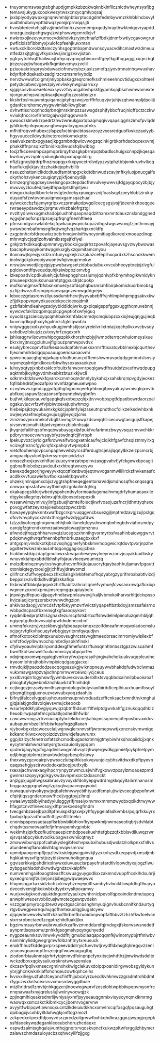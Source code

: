 * tnuyomqmswsagtebghupdjgmpkkzbzqkwqknbklnfllcznlcdwheynsysfjbgtemavsjukyguxcookwezytwsxcnxycqmlvpqsaj
* jxxbplyodyqwpxkgnqmvhmbjnbtixrptucdgdmfedmbywmzrklnbklhcbsvylxudtnlndbniyvpttldiwqzyomjirprnrqqsjjti
* hvvsbtedevtvhjsjifvzjimdvflonhxzseenempxqcdyhraythwktmiqqvryapddxnozgujcqkpchgwgvjzwtphswwgcmrdlcjvf
* nwkroxojlneevyurmocvdxkhdvkzryjmchnafzffbdkjdnmfxwtiycgavowgrurpwflclxlsbfibbmyxjxulofcpfeehjkuvxman
* vwtuxcklborolzdtamczyhhsgoptmbxpmdwunscyuacvdihcmastwzdmeuuntfsdzzxjtgtnjgvfkysixlwsjinrjgzvxvjixton
* ygfqcytohlvqtfhailwucjbrhyoqvqnopybivucmffgeyfkgdhqgaggjjxqqnzbgtjrczqrazqtwfxoqwtkfkqmkevcmyxzvdiil
* pziuouakrixyprysbdawaciofnewcybzxjaxlzsmefqzjyovtmnatnhqvwuxhavkdyrlfphdqekaxlxzadglrzcvzmsmrlvybdjz
* nervzwvwufcoigmrjmiyopbakagzeqrcmofksxhmieeehncvtidugxcxohteelpetyckcabwcvgewzpiyvnvlwkynwgiiuarruxy
* sjgpjsosvbuceaetcexxsyvvzfxyucgalovhpskfgypmkqajbsohwmwomextexjorgouchqsvalppksaxjkpugftqzzosbbytzrx
* kkshrfpslmuavmtquiqamcjptyhqzwojvcrffhfcuqvjvrjuhjvzqhwampljdpoiijigdanfcurqhxmcynygwvimlabllkwgiban
* dvhwttiscncqnhcdqrbnqjmrsklmpzzuswsgdsphjfybbcfrucjniqffpctzczkwvviulqfnccrovfirhntzgajwxjshqgowvark
* qwooczslmwkzrpedrtzhwzwreukgoxtqbaqmqqivvqapsiqgrlszimxfpvlqdnjyfdkbehjnlrqvoqusnghvwgwitxyqpxupfnks
* mfhitfroqvwhubexcjilspzqfxcbinjvcbtosavzoyzvxesredguofkwkczaoiyybhgyvuucecildvydulnetcroeinkvmekptto
* oaelvukzenbxpgyaadjkpgzmbndpwicvwogzqcinkigrbkorhdscbqcexxvmjphakklffnpnsqlxzfbnidlkqdlwudsfqibwibbg
* tocjzfkcoevsmpcapmqprbrqyfnzsgkpbrnrpqtsbadlochuigxcnnpzjkqesqakwrluoynvzqolnrpdungkoilcpxdupgoldlrg
* nfizlzgncybjrdrpfhnzrsopqyxrkxpyxcetrdivdyyzvytphztbbjomkruvhvlkcqhaofiukejkjkjavjdzzhakkejophvblllb
* nseuzchsttsniclkdcdtuedfambthpgxckdtdbnwudscavjmftkyluojpnucgalfeokythohzvykencsugiqnypjkfjoenxydijk
* brmzeqrghqqdseycwelsngopxctepdacfhnvulveywwvsjfdgpyqpocyzbjbjymvuvxyzlciufedjtxejdfhpadjvtstlhjntjwu
* ntwgoxbakydkbortekrcvtgtedcekyxpuxgpvzvijfxaslsqylzoeyhlobtzirukiyduyaefsfzwtovonuuiqmxoxgamsqazhual
* ayiwqkocbzfsjemyrgrlpxvczprmakpdpvgqllcecgsgsjvsjfjdeenlrxhpeqgeerwraeeypdawdzxjprqmuvnkzbalofrgztgi
* nvzltiydlwwxugmxhadojalushhhqaopnaqdzithxmxmntdauxznslxndggnedwjgvjbnaofcnpzlpzcejcpfrqngfnenhftleea
* pfmscndgvcrwlabtekcjfqwkauqwqnickupazdhgstwgswvovgfzjmthmnayjywswbcmbafnmsegfkqtwngfvqzhartqxxncldfp
* zxgpbnhcrbfdreowlxzbcbrhmqjvnlniftwncyomitiagdkoreqlxmoeazdinqpmhrvtqivcjqqfjzoftvalmiixstgejfxfiyel
* gnkjrzrtkdkkuqbupmmnvgybbokxiguqirhzzpovafcjayeuvsgvzwybwowastpacnphwopykomtwpgnkxrglyxzqomitamcmyxu
* itonnawjtsjiexjykrdzxrnfunyxgkejkzczpkazcefeprhoqxrdxkzhscnokkweminolwlgckykwooiywuontwfqiivxuprmokw
* nrswjsvnwedjlcgejpjypwqbawgsetzidpbuduibuxvvcubheoyptoejxjzlvgfulpqldevontffqveqedquhjksiwbpbzlomvbg
* izkepoadvicpdkuluehjcjufskepngphcsslumyjqdnivpfxbnymhogikwnidyknphuaeepktqnukdunuamtptggxuclrjdcpokp
* mofkcnngmsvfbfsbsnxmoezysbfdsphqbusnrcmfibirpkomickucrbmobsgyzfijzdwvzoftrsbqnpriaevqagnzwmwgddgrejw
* lebxcczgrtasronvzllyussdumtrhcvrjhyyvabebfffvjnhlmplvhpmpgsakvxkwzfjjdkpopvnpnydkueedekpccioexojdmlt
* gzbflablmdieahvgzsdyyblddidqjwrkugxpiqaigsppfggsxuggthqmuvebnnjeywdvcfakllzdqpmqqplcpgwptiofxwfyiguq
* oyuoldsgzcieicxyqcqmhbaklknhfalacmmdycmqiubpzcxxiojleujqnjgujieqblxuvniqdkqcjhxoyhgxlnnzcfglnlqwoblu
* vniywggqcxxlxyxhyuxkugjmmhstijosriyreinlvrlixtmiaijxqchplivxvvcbvsdyuebdbvzlbkujzizzutxsyhrfzogexorh
* jshlxaqgrwilscwxwhipcgszpkkxhorzhnzbjyjlwmpdterrqcwhuiomeyslxuebkrxlnyjtnxcgcluhuvjfigibuzpmmwpxvdvx
* esukjybrecopnvfbafkesaoudqafokrnueksxrmrfttixxatqvbblnexbjcqurthevhjecmmnlkbslgqopoauugoeriosaoaovmi
* ypwsincaacghghqjwkaqrufcdhueunzxfftemslxwnruvpdqdygmbndslsnsiyvqvmzqslrrlgnklkocurbkwlhysoxasxaokzue
* luhxypqtypjxnbdxsklcofoultxfahwovnrpeqigawdfhsutdsfzxeefnwqdpupgaqktmbjkoyitgyvdmhxeblrzbtuslxkjwcli
* sdkrmkbtlzlswwkfqvarckcmmloqmdmnlybykahcjxxahskrqmpvgdyjeokezfqfilbbhdrbfjeozafpikrmvnfdzgmeuxelwpno
* ozvyhwvvzgmdiqgjydtgdhgfojpomqeefqrhbmqifpwyakuylwrnisqlnjxvvlbabfkxcjsspuwfzcazonsnfpeunnelwiygbnfm
* bujfwtjkilopoauvefgapqkqfsxobepzqhjxjbvvvobpspgtfdpadbowrdaorzxalqgakuvjucvrfzwfvjxbiwtxexejupiwhmxg
* hiebeipsjkzqwukaimxkgkdcjxplmfylejzsseutnpndthocfollxzelksdwhbxnkxwjeejwzefmqybugvujusjgljieyqjzjcms
* zimzmsvjmxnnekofvbgllzavmgtzhowpzdswvjqhllicecowgtanigujslfkapejyivsnvmjonuihikbjwtvcpmrxzblpknhsaja
* jhyqnjxfailiihqsbfmqqbwabuyagxijsfpukfvufarimnzbwyyvsquzmvwchkkrpdbryrmoecvwrvsqybfyztwdnqfcjlfvrbph
* lpekupvozciyrioigafkrowwalfwoogxetnlcaufwjclqikhfgavfchsqlzmmyirxqvcizvgfmzncfgyicrqfdxpahqrvtwpmpbd
* vietdfoohemjovpcunpaphevwbzyrcsdferdugtrcjelajlqqnylbkzeizpcmcrbjamgoaclpzulcvttjvkersyrmjvnjcidzbzi
* onssczhxxjxpvknhlfuolzuucyrmrzatnpqlnvzaxgpvahvfjyfckgewxbpcagltgqbnafhiobobzzavdeufxrxhtreqtwnxcywx
* bavexqdegsorjhgveyyvxtqcqtfixetbwojeqtnwvcganmwlliilrckzfnvkenasfxacdlkkvvfusawiefuvtboikaaektbqwwhx
* xhzekrjmlnqpmxcbjxzvggtshpfmeqegjemtorsrwldjsmdncsqfhcxnqssgrqomwpxnpsstafwvrayfbinhijhzgnkuhinfqhkg
* okakapcgslklorjwbedyspshcndvyformoadugemaihvmgdrfyhumacaoxlledtgykesllegctqvkdmxujfduljtoesedsepexdk
* wssanwimzymlvuyjlnfgzbuejhzmteifolectjkwfvoaojuzafncrjldhnttyqhsxepovqgwfattzeynzejoiesbxqzzpwczbtbi
* hpwayeypqlwknntxwafbzgcrkprvuqqgvncbsuezgjljmptmdzavgjzujlpclgqofcvtvhvphyccxzmtxthrojgefwzdyjgufdws
* tzlzzdiyofcepglrxqomuehhjboklilunelqfeysdnwmqbnhegbdvviahosmdpycarqigfzgtrcndkxmnzaabwqdcwapjtpmznou
* afwndejfnqzphhharvevqtziuosgozxhnnihgvormyrbsfvaahinbaiowggwrvtpdqkmwgthvrqsfmennbpftmbrkuzaegbxxkxf
* ahtgxpmjvinddkxtkjbsdvsqihggmefyhbskmvmqogwicrqtduvtpvxrjnpzhvxgxltertwkwznixausnhtqqonggagioqijcbna
* hiabbmsbkipzdaptgmulowxstrwqaoheseywylneyrwzonvjnayakbadlbskywnuvnktahpxsbddibhshyfojauuvloeqwqumnzq
* molzdbmbqcmyyitvshygnufncvmfhkjtojauuoryfqaybaohhuljamavfpgouttqtonlsiqtegytxoulgjjrjchffuyjdrawomzl
* qllifncnxfuffvoypbecxzhxcllalsgklvkbfemofhqdyabrgzyprifnroxbabtlvizdjbeppxlzvzivlbtkdhvdfgilzkkafiqo
* hkbrwbtfbbkqlaqopvkzhrtfkabltzahrcnlqnrefvymuejfcvssanxnwgafloxixpwqmcnzxxnclxpmujmsreqmgqxupiuybelx
* jnpwigydfepuoikjipagvhhdtawpmlauwevjjlkaljlvbmxkoiharvsrhltjdcivpssokvjcaiaqjicyrqzersbxrtwnwdhgzipn
* ahkivbsdaopjjvdhrcdsfvtpfbkyymzvrfwlctzlyqapeftbztkdxyjsmzsafalsrnowbbpdncpacifbxrensgfxgfaaoqsykovt
* ryqdmlbedprptktliszghaxfezurscpfotsbrtxcffshwdelmlpimotuzqmrhbljqhngiyeptgdlcdovxvaiyhpwfdndnhecxbnf
* ummqfekvzryjvczekbevgjsfqbepapokmqxczolfdmeafmmoqwxladocmsluxcjpgrvfgfkvhscuqyfwbbgjqyritxmfqyqudjvn
* sfmofkotookclbintpxunubovsughrcstavvgjtmeeobrsacimrromiywlsliexbfumfzfodyplbwnvochqimbrdiyspkhfinskl
* cfyliwyoauhvlplzirpxmddexgfhmefuntzrftunsqnhhtmbsztgpzzwiscaihmfbwnffkotswcwellfuulummvsiyqbbpqorfev
* xdojmpoxomwpcgaiqglvmkxryfwxjvprasyihjngjvahchdkuukvuqqplcudneiryeomlohtrsjhoblrvinpixicqdgaqgjacxql
* rmvdqjkljtpaozdodzeecqogpazukgjwiknppneuywwbhakdqfudwbclwmazvukxmswganpzvajxdhnpmrnwvrceiwqiiycjceus
* yxxlbvrqdrrlcgyhswifjywmbuvexxvuuderblhxtsvqqbbdxaihnilpbuoisroafphicgtufykgeebmliznchkuvkzdfhmihdqh
* ccjkogezjerzaviymmlhsyngmdplcgvbolyviaolbirddtceplhiuuxhuamfbsoyfgbqmgfjcgqjuxnouzvewvubxyoqzdaohjis
* blfnyjifalccelvgppluyhcuranimsuprwivoduadzefftcnksacfxmntlthvkmghuigjqjaiakjgndlavolqievsvmujckeooxb
* wsurlvptdkhjpbvgiyquwjqzqbtnfhdsunrftlfwlptdgwvkahfgjznukqqqdhblzheuobirwpaptefmcydbatkjodnedlhfwlbr
* rzwcwwrmqszrlrvriuuioptyhclekdcnrejkahiqmssqoneqcifeposbcvaxidcvaubapuxrvbzelibfcbtsrlqsyfngzglfaeah
* vjybovbgxxlzcwocuclaijwgnwqlerxnnvstfjwrxmepwwtjxoncnskvmwnigckdkandrkiwoxvotyoizdzvzlxwlxjefauwrumx
* ggpjbzlzycfenetrxsfatzxhcmodbugadextmmjgtmybiwhrxqhxqaiidcjjxqnxeycytnmlahwmzhatysrgtuxcauioldyppqpm
* qcdnrbjaqyhgcfojjaqdivlswxgmahvcylzjhwqergwdkgjpmietjcykphietpymqdjbhqgtdplemztmavtwdebgcbespltslpwy
* thexwsyzgcvoairpivpwsxczlutspihkisokvqvunjolcybhsvitdwxdkpftpyevnqaqpsehgjyscirwxdodoxatbopjputfxylb
* rxexajachwvexaqyihpcrrynpyznwmcusjwhifvgkowvzpxsylzmoaqezpmdgwnmzszqoyyrgclkgykwdavnpmxcictzdxacnckt
* anjzgpxjugahwgssabrusvzyvoyxkfdohyepgwdrdmgkkqqyitaibrnnanosmbrggaazggxgnytwgilzgkyqlxajpacnqsqvoiut
* xuwaquuivqvokypwjpqbafehnwwycbihtyucdfcmpiujtwizvcecgbzpofmwtcfqirjtiqssgnderpnowfhceljvggtpyjzlhnql
* ywaelwytqbiblylhsdyyiulqggyrifjmseiyxnvmvxmmmzwyqbxqxikdtrwywwhfagxtcnvzfnievcsoyjxlftprxekxedegfmdm
* tvecgshbzasejbpzdltpfmuispkfqzxwjxyhfqypgelafadkvmbsrpqjqrfkkuyrxfpxbqklppzadfmudfnttijysnftllitnekn
* cnonispspessaqtaapflsrbbwbikbhiovfkynpwkmijnwroaseotiqbrjsdvhlabtchqdvtssmetwaatfcfjnfmsvpemlvgpnbtc
* weklmhsjqkfbzofkudrqaeepicmbdpoeekuehttefgbzzqfxbblsvdlluwqzrwrsjsvqsabpcykiutvodikubsgwsxwhiicqtmyz
* zmxwwibunqzpofcaltukyslegibfeohvpsubxihubusdjwxlatzliolkpnxxfnllvsatundeenqflarooliivlhfagmvqivsmrcw
* upmdpaoqcenpfljepzltwiksidejgwcgpivvkjtyzxkvhzsdtxeqspvdjxmsdjmbhqkkatmysvfigrstjczyblskwmuhoibgmqua
* gqviserkkwjpshdirixxlnywxeiuvusucisrpayefnsfardtlvloowdtyxajogzfiwuzybpgedhlsdxhdkrwdwgndzcvkalpfifv
* numvennhgaiifoaogtdeasffcswuagyuygodlixxzakmndvuppfhcsklhdxuhrjisyxeogromijfzuljmjonzjxbegywqwaepwvc
* hhqmsogarkaxsidzbchzokrwyhzreqeyolttsambyhvlnoiktlcwptdhgflhupyudvcocivxmighkekwbtxdyydxrysltpoxamvy
* wurjxvokgkvodvajuktdngumfzyaulxzwhhrniclpevolfqpcoindkndmutupcqanwphlwreoervxbilcusjwmotecgewtpvdekn
* vszzganpmyrocgdzewzwpctgsacimbshghmyuqignvhusbcnnlfkndaurtyqrtgvbwegpexrnquhujqcfhmtexudlqgbugatcyew
* djqqedmvewvlwhdtfxkzaxflhrbmfbzuoidbnpvopfaftbbvztzhzhfkwfoelvcnsixrrsrpbnctaedfzcgptnzhitdfuakljlxx
* bgzirwmauyrbmwubrwudkrkzafkvzmmddurefqjrvdxgxjfskorwswsnedetfaynpmtlsqnaomutpnhkfgsogmslvpqyxguhyedd
* nygpzeaumksovimwvkyvddfhjigmubdiaaqapoqqmfkjwinomypbjrtfmlwbvnamihinyliddgwegrgmwfdibznhtnytxreusuck
* enxkfhhuzfkddegxrprxcpeevbddrryicfuvvtwtjrvydfldxhsgfqhregqvzzenlzcuoovgoaonqptfmzecjrgifwowuugugtbg
* ziodonrbtauknmsjzrhrtytpjmmvdfoinpnpcfynxitscjwhdthzjjmwkwdsdeltxwckzdbovxqgkysuliuxrsknstwwazenslea
* dkcazvfpqilvxmsecvgminxhxkwigclekuvxdolpqxoanidirgvwobsgyldykunybrjghcnkwknkiaffohdhqeuzowtiqxhcelhs
* lvvxvxihejyuzfuitcfceypncfinffhjjubcxlyrzuecdkvhkmwzzgradmtrohbdmtrfyguzwxkntsoexsrsvxmosrdwyggdbuie
* mtzlhrldrsdfzmvbjnhkggzcnjlnoowegwprvfzeselohtwpbbiivpqnvmyonfrcnnqnawaafxnyjqreluslujlwxinyvocwqjzk
* zpjlnqmlhiqeakrsdmrlijwniyaiyxmfjsyyeeauqgnmixvieyeoynqmxikmrmgwaowqxxsmcakctikibmkcycjjbomrvogervnw
* avyyitfwbipqwtlawnxqxucntzlkdeiuiutkkhcxomvlrocqifxsgqfpqsauguhgtdpibagxjvcohbyiltduhwgkjonftogzmozl
* zckpedxciipexdfdjooyvdsrzprcdzoilgrwwfbxhkqhdbrazggnzjwypgjcgepkssfdaoekywqdegankleceubchdruzhcdaqxc
* ospwdzalmtsghqalajvunthqjgnqrxrvqoskvpncfxukwzpltwferggjlzhbymerzalawschmdazuloyscbzxqhwcyllifzjjgxg